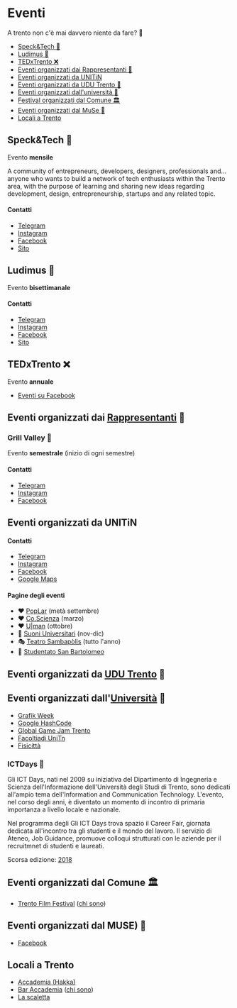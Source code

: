 # Eventi

<!-- TODO Pagine eventbrite da seguire -->
<!-- TODO cinema -->

A trento non c'è mai davvero niente da fare? 🤔

- [Speck&Tech 🐷](#specktech-)
- [Ludimus 🎲](#ludimus-)
- [TEDxTrento ❌](#tedxtrento-)
- [Eventi organizzati dai Rappresentanti 👥](#eventi-organizzati-dai-rappresentanti-)
- [Eventi organizzati da UNITiN](#eventi-organizzati-da-unitin)
- [Eventi organizzati da UDU Trento :sunrise:](#eventi-organizzati-da-udu-trentohttpswwwfacebookcomudutrentoevents-sunrise)
- [Eventi organizzati dall'università :school:](#eventi-organizzati-dalluniversit%C3%A0httpswwwfacebookcomunitrentoevents-school)
- [Festival organizzati dal Comune 🏛](#festival-organizzati-dal-comune-)
- [Eventi organizzati dal MuSe :leaves:](#eventi-organizzati-dal-muse-)
- [Locali a Trento](#locali-a-trento)

## Speck&Tech 🐷

Evento __mensile__

A community of entrepreneurs, developers, designers, professionals and... anyone who wants to build a network of tech enthusiasts within the Trento area, with the purpose of learning and sharing new ideas regarding development, design, entrepreneurship, startups and any related topic.

#### Contatti

- [Telegram](https://t.me/speckandtech)
- [Instagram](https://www.instagram.com/speckandtech/)
- [Facebook](https://www.facebook.com/speckandtech/)
- [Sito](https://speckand.tech/)

## Ludimus 🎲

Evento __bisettimanale__

#### Contatti

- [Telegram](https://t.me/ludimus)
- [Instagram](https://www.instagram.com/ludimustrento/)
- [Facebook](https://www.facebook.com/ludimusTN/)
- [Sito](https://ludimus.it/)

## TEDxTrento ❌

Evento __annuale__

- [Eventi su Facebook](https://www.facebook.com/TEDxTrento/events/)

## Eventi organizzati dai [Rappresentanti](./rappresentanti.md) 👥

### Grill Valley :hamburger:

Evento __semestrale__ (inizio di ogni semestre)

<!-- _Grill Valley_ è -->

#### Contatti

- [Telegram](https://t.me/grillvalley)
- [Instagram](https://www.instagram.com/grillvalley/)
- [Facebook](https://www.facebook.com/grillvalleyTN/)

## Eventi organizzati da UNITiN

<!-- _UNITiN_ è  -->

#### Contatti

- [Telegram](https://t.me/unitin)
- [Instagram](https://www.instagram.com/unitintrento/)
- [Facebook](https://www.facebook.com/unitintrento/events/)
- [Google Maps](https://goo.gl/maps/wk2kXHSTv6T2)

#### Pagine degli eventi

- :heart: [PopLar](https://www.facebook.com/poplartrento/) (metà settembre)
- :heart: [Co.Scienza](https://www.facebook.com/CoScienzaFestival/events/) (marzo)
- :heart: [U|man](https://www.facebook.com/uman.tn/events/) (ottobre)
- :guitar: [Suoni Universitari](https://www.facebook.com/suoniuniv/events/) (nov-dic)
- :performing_arts: [Teatro Sambapòlis](https://www.facebook.com/TeatroSanbapolis/events/) (tutto l'anno)
- :tropical_drink: [Studentato San Bartolomeo](https://www.facebook.com/SanbaTrento/events/)

<!-- includi immagini eventi -->

## Eventi organizzati da [UDU Trento](https://www.facebook.com/udutrento/events/) :sunrise:

<!-- UDU è  -->

<!-- #### Contatti -->

## Eventi organizzati dall'[Università](https://www.facebook.com/UniTrento/events/) :school:

- [Grafik Week](https://www.facebook.com/grafikweek/events)
- [Google HashCode](https://g.co/hashcode)
- [Global Game Jam Trento](https://www.facebook.com/GGJTrento/events/)
- [Facoltiadi UniTn](https://unitrentosport.unitn.it/facoltiadi)
- [Fisicittà](https://www.facebook.com/sif2017trento/events/)

### ICTDays :bug:

Gli ICT Days, nati nel 2009 su iniziativa del Dipartimento di Ingegneria e Scienza dell'Informazione dell'Università degli Studi di Trento, sono dedicati all'ampio tema dell'Information and Communication Technology.  L'evento, nel corso degli anni, è diventato un momento di incontro di primaria importanza a livello locale e nazionale.

Nel programma degli Gli ICT Days trova spazio il Career Fair, giornata dedicata all'incontro tra gli studenti e il mondo del lavoro. Il servizio di Ateneo, Job Guidance, promuove colloqui strutturati con le aziende per il recruitmnet di studenti e laureati.

Scorsa edizione: [2018](http://2018.ictdays.it/)

## Eventi organizzati dal Comune 🏛

- [Trento Film Festival](https://www.facebook.com/trentofestival/events/
) ([chi sono](https://www.facebook.com/pg/trentofestival/about/))

## Eventi organizzati dal MUSE) :leaves:

- [Facebook](https://www.facebook.com/musetrento/events/)

<!-- Il _MUSE_ è il MUSEo delle Scienze Naturali) :leaves: -->

## Locali a Trento

- [Accademia (Hakka)](https://www.facebook.com/pg/hakkatrento/)
- [Bar Accademia](https://www.facebook.com/baraccademiatrento/) ([chi sono](https://www.facebook.com/baraccademiatrento/))
- [La scaletta](https://www.facebook.com/lascalettaosteria/)
